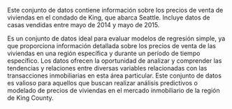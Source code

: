 Este conjunto de datos contiene información sobre los precios de venta de viviendas en el condado de King, que abarca Seattle. 
Incluye datos de casas vendidas entre mayo de 2014 y mayo de 2015.

Es un conjunto de datos ideal para evaluar modelos de regresión simple, ya que proporciona información detallada sobre los precios de venta de las viviendas en una región específica y durante un período de tiempo específico. Los datos ofrecen la oportunidad de analizar y comprender las tendencias y relaciones entre diversas variables relacionadas con las transacciones inmobiliarias en esta área particular. Este conjunto de datos es valioso para aquellos que buscan realizar análisis predictivos o modelado de precios de viviendas en el mercado inmobiliario de la región de King County.
